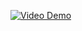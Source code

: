 [![Video Demo](https://img.youtube.com/vi/Yt9y2-i2TcM/0.jpg)](https://www.youtube.com/watch?v=Yt9y2-i2TcM)
